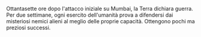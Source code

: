 Ottantasette ore dopo l'attacco iniziale su Mumbai, la Terra dichiara
guerra. Per due settimane, ogni esercito dell'umanità prova a difendersi
dai misteriosi nemici alieni al meglio delle proprie capacità. Ottengono
pochi ma preziosi successi.